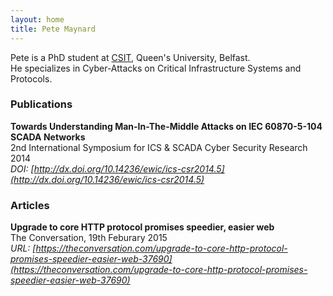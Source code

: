 ```yaml
---
layout: home
title: Pete Maynard
---
```

Pete is a PhD student at [CSIT](http://www.csit.qub.ac.uk/), Queen's University, Belfast.  
He specializes in Cyber-Attacks on Critical Infrastructure Systems and Protocols.


### Publications
**Towards Understanding Man-In-The-Middle Attacks on IEC 60870-5-104 SCADA Networks**  
2nd International Symposium for ICS & SCADA Cyber Security Research 2014  
*DOI: [http://dx.doi.org/10.14236/ewic/ics-csr2014.5](http://dx.doi.org/10.14236/ewic/ics-csr2014.5)*


### Articles
**Upgrade to core HTTP protocol promises speedier, easier web**  
The Conversation, 19th Feburary 2015  
*URL: [https://theconversation.com/upgrade-to-core-http-protocol-promises-speedier-easier-web-37690](https://theconversation.com/upgrade-to-core-http-protocol-promises-speedier-easier-web-37690)*  
